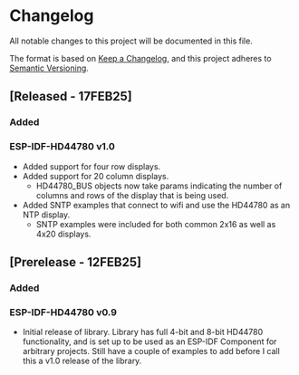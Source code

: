 # Changelog

All notable changes to this project will be documented in this file.

The format is based on [Keep a Changelog](https://keepachangelog.com/en/1.1.0/),
and this project adheres to [Semantic Versioning](https://semver.org/spec/v2.0.0.html).

## [Released - 17FEB25]
### Added
### ESP-IDF-HD44780 v1.0
- Added support for four row displays.
- Added support for 20 column displays.
  - HD44780_BUS objects now take params indicating the number of columns and rows
    of the display that is being used.
- Added SNTP examples that connect to wifi and use the HD44780 as an NTP display.
  - SNTP examples were included for both common 2x16 as well as 4x20 displays.

## [Prerelease - 12FEB25]
### Added
### ESP-IDF-HD44780 v0.9
- Initial release of library.  Library has full 4-bit and 8-bit HD44780 functionality, 
  and is set up to be used as an ESP-IDF Component for arbitrary projects.  Still have
  a couple of examples to add before I call this a v1.0 release of the library.
